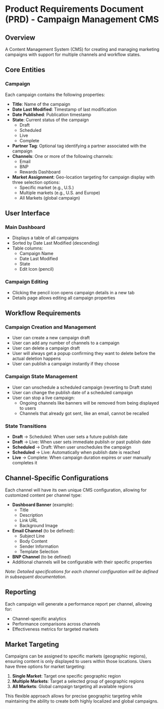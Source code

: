 # Product Requirements Document (PRD) - Campaign Management CMS

## Overview
A Content Management System (CMS) for creating and managing marketing campaigns with support for multiple channels and workflow states.

## Core Entities

### Campaign
Each campaign contains the following properties:
- **Title**: Name of the campaign
- **Date Last Modified**: Timestamp of last modification
- **Date Published**: Publication timestamp
- **State**: Current status of the campaign
  - Draft
  - Scheduled
  - Live
  - Complete
- **Partner Tag**: Optional tag identifying a partner associated with the campaign
- **Channels**: One or more of the following channels:
  - Email
  - BNP
  - Rewards Dashboard
- **Market Assignment**: Geo-location targeting for campaign display with three selection options:
  - Specific market (e.g., U.S.)
  - Multiple markets (e.g., U.S. and Europe)
  - All Markets (global campaign)

## User Interface

### Main Dashboard
- Displays a table of all campaigns
- Sorted by Date Last Modified (descending)
- Table columns:
  - Campaign Name
  - Date Last Modified
  - State
  - Edit Icon (pencil)

### Campaign Editing
- Clicking the pencil icon opens campaign details in a new tab
- Details page allows editing all campaign properties

## Workflow Requirements

### Campaign Creation and Management
- User can create a new campaign draft
- User can add any number of channels to a campaign
- User can delete a campaign draft
- User will always get a popup confirming they want to delete before the actual deletion happens
- User can publish a campaign instantly if they choose

### Campaign State Management
- User can unschedule a scheduled campaign (reverting to Draft state)
- User can change the publish date of a scheduled campaign
- User can stop a live campaign:
  - Ongoing channels like banners will be removed from being displayed to users
  - Channels that already got sent, like an email, cannot be recalled

### State Transitions
- **Draft** → Scheduled: When user sets a future publish date
- **Draft** → Live: When user sets immediate publish or past publish date
- **Scheduled** → Draft: When user unschedules the campaign
- **Scheduled** → Live: Automatically when publish date is reached
- **Live** → Complete: When campaign duration expires or user manually completes it

## Channel-Specific Configurations

Each channel will have its own unique CMS configuration, allowing for customized content per channel type:

- **Dashboard Banner** (example):
  - Title
  - Description
  - Link URL
  - Background Image
- **Email Channel** (to be defined):
  - Subject Line
  - Body Content
  - Sender Information
  - Template Selection
- **BNP Channel** (to be defined)
- Additional channels will be configurable with their specific properties

*Note: Detailed specifications for each channel configuration will be defined in subsequent documentation.*

## Reporting

Each campaign will generate a performance report per channel, allowing for:
- Channel-specific analytics
- Performance comparisons across channels
- Effectiveness metrics for targeted markets

## Market Targeting

Campaigns can be assigned to specific markets (geographic regions), ensuring content is only displayed to users within those locations. Users have three options for market targeting:
1. **Single Market**: Target one specific geographic region
2. **Multiple Markets**: Target a selected group of geographic regions
3. **All Markets**: Global campaign targeting all available regions

This flexible approach allows for precise geographic targeting while maintaining the ability to create both highly localized and global campaigns.
